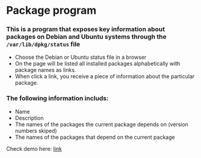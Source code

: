 # Package program
### This is a program that exposes key information about packages on Debian and Ubuntu systems through the `/var/lib/dpkg/status` file

* Choose the Debian or Ubuntu status file in a browser
* On the page will be listed all installed packages alphabetically with package names as links.
* When click a link, you receive a piece of information about the particular package. 

### The following information includs:

* Name
* Description
* The names of the packages the current package depends on (version numbers skiped)
* The names of the packages that depend on the current package


Check demo here: [link](http://users.metropolia.fi/~vladimg/package_program.html)
